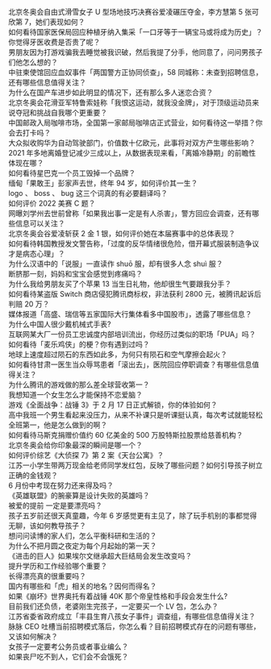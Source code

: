 北京冬奥会自由式滑雪女子 U 型场地技巧决赛谷爱凌碾压夺金，李方慧第 5 张可欣第 7，她们表现如何？  
如何看待国家医保局回应种植牙纳入集采「一口牙等于一辆宝马或将成为历史」？你觉得牙医收费是否贵了呢？  
男朋友因为打游戏骗我去睡觉被我识破，然后我提了分手，他同意了，问问男孩子们他怎么想的？  
中驻柬使馆回应血奴事件「两国警方正协同侦查」，58 同城称：未查到招聘信息，还有哪些信息值得关注？  
为什么在国产车进步如此明显的情况下，还有那么多人迷恋合资？  
北京冬奥会花滑亚军特鲁索娃称「我恨这运动，就我没金牌」，对于顶级运动员来说夺冠和挑战自我哪个更重要？  
中国邮政入局咖啡市场，全国第一家邮局咖啡店正式营业，如何看待这一举措？你会去打卡吗？  
大众拟收购华为自动驾驶部门，价值数十亿欧元，此事将对双方产生哪些影响？  
2021 年多地离婚登记减少三成以上，从数据表现来看，「离婚冷静期」的前瞻性体现在哪？  
如何看待星巴克一个员工毁掉一个品牌？  
缅甸「果敢王」彭家声去世，终年 94 岁，如何评价其一生？  
logo 、 boss 、 bug 这三个词真的有必要翻译吗？  
如何评价 2022 美赛 C 题？  
网曝刘学州去世前曾称「如果我出事一定是有人杀害」，警方回应会调查，还有哪些信息可以关注？  
北京冬奥会谷爱凌斩获 2 金 1 银，如何评价她在本届赛事中的总体表现？  
如何看待韩国教授发文警告称，「过度的反华情绪很危险，借开幕式服装制造争议才是病态心理」？  
为什么汉语中的「说服」一直读作 shuō 服，却有很多人念 shuì 服？  
断脐那一刻，妈妈和宝宝会感觉到疼痛吗？  
为什么我给男朋友买了个苹果 13 当生日礼物，他却很生气要跟我分手？  
如何看待某盗版 Switch 商店侵犯腾讯商标权，非法获利 2800 元，被腾讯起诉后判赔 20 万？  
媒体报道「高盛、瑞信等五家国际大行集体看多中国股市」，透露了哪些信息？  
为什么中国人很少戴机械式手表?  
互联网某大厂一份员工忠诚度内部培训流出，你经历过类似的职场「PUA」吗？  
如何看待「麦乐鸡侠」的梗？你有遇到过吗？  
地球上速度超过陨石的东西如此多，为何只有陨石和空气摩擦会起火？  
如何看待甘肃一医生当众辱骂患者「滚出去」，医院回应停职调查？有哪些信息值得关注？  
为什么腾讯的游戏做的那么差全球营收第一？  
我想知道一个女生怎么才能保持不恋爱脑？  
游戏《全面战争：战锤 3》于 2 月 17 日正式解锁，你的体验如何？  
高中我班一个男生看起来没压力，从来不补课只是听课挺认真，每次考试就能轻松全班第一，他是怎么做到的啊？  
如何看待马斯克捐赠价值约 60 亿美金的 500 万股特斯拉股票给慈善机构？  
北京冬奥会给你印象最深的瞬间是哪一个？  
如何评价综艺《大侦探 7》第 2 案《天台公寓》？  
江苏一小学生带两万现金给老师同学发红包，反映了哪些问题？如何引导孩子树立正确的金钱观？  
6 月份中考现在努力还来得及吗？  
《英雄联盟》的腕豪算是设计失败的英雄吗？  
被爱的提前 一定是要漂亮吗？  
孩子五岁前还很天真童趣，今年 6 岁感觉更有主见了，除了玩手机别的事都觉得无聊，该如何教导孩子？  
想问问读博的家人们，怎么平衡科研和生活的？  
为什么不把月圆之夜定为每个月起始的第一天？  
《进击的巨人》如果埃尔文继承超大巨结局会发生改变吗？  
提升学历和工作经验哪个重要？  
长得漂亮真的很重要吗？  
国内有哪些和「虎」相关的地名？因何而得名？  
如果《崩坏》世界奥托有着战锤 40K 那个帝皇性格和手段会发生什么?  
目前我们还负债，老婆刚生完孩子，一定要买一个 LV 包，怎么办？  
江苏省委省政府成立「丰县生育八孩女子事件」调查组，有哪些信息值得关注？  
脉脉 CEO 吐槽当前招聘模式落后，你怎么看？目前招聘模式存在的问题有哪些，又该如何解决？  
女孩子一定要考公务员或者事业编么？  
如果丧尸吃不到人，它们会不会饿死？  
